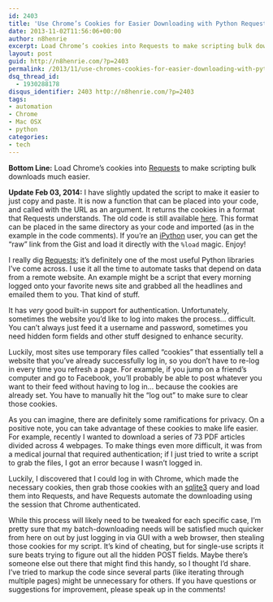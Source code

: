 ```yaml
---
id: 2403
title: 'Use Chrome’s Cookies for Easier Downloading with Python Requests'
date: 2013-11-02T11:56:06+00:00
author: n8henrie
excerpt: Load Chrome’s cookies into Requests to make scripting bulk downloads much easier.
layout: post
guid: http://n8henrie.com/?p=2403
permalink: /2013/11/use-chromes-cookies-for-easier-downloading-with-python-requests/
dsq_thread_id:
  - 1930288178
disqus_identifier: 2403 http://n8henrie.com/?p=2403
tags:
- automation
- Chrome
- Mac OSX
- python
categories:
- tech
---
```

**Bottom Line:** Load Chrome’s cookies into <a target="_blank" href="http://www.python-requests.org/" title="Requests: HTTP for Humans — Requests 2.0.1 documentation">Requests</a> to make scripting bulk downloads much easier.<!--more-->

**Update Feb 03, 2014:** I have slightly updated the script to make it easier to just copy and paste. It is now a function that can be placed into your code, and called with the URL as an argument. It returns the cookies in a format that Requests understands. The old code is still available <a href="https://gist.github.com/n8henrie/7273731" target="_blank">here</a>. This format can be placed in the same directory as your code and imported (as in the example in the code comments). If you’re an <a href="http://ipython.org/" target="_blank">iPython</a> user, you can get the “raw” link from the Gist and load it directly with the `%load` magic. Enjoy! </update>

I really dig <a target="_blank" href="http://www.python-requests.org/" title="Requests: HTTP for Humans — Requests 2.0.1 documentation">Requests</a>; it’s definitely one of the most useful Python libraries I’ve come across. I use it all the time to automate tasks that depend on data from a remote website. An example might be a script that every morning logged onto your favorite news site and grabbed all the headlines and emailed them to you. That kind of stuff.

It has _very_ good built-in support for authentication. Unfortunately, sometimes the website you’d like to log into makes the process… difficult. You can’t always just feed it a username and password, sometimes you need hidden form fields and other stuff designed to enhance security.

Luckily, most sites use temporary files called “cookies” that essentially tell a website that you’ve already successfully log in, so you don’t have to re-log in every time you refresh a page. For example, if you jump on a friend’s computer and go to Facebook, you’ll probably be able to post whatever you want to their feed without having to log in… because the cookies are already set. You have to manually hit the “log out” to make sure to clear those cookies.

As you can imagine, there are definitely some ramifications for privacy. On a positive note, you can take advantage of these cookies to make life easier. For example, recently I wanted to download a series of 73 PDF articles divided across 4 webpages. To make things even more difficult, it was from a medical journal that required authentication; if I just tried to write a script to grab the files, I got an error because I wasn’t logged in.

Luckily, I discovered that I could log in with Chrome, which made the necessary cookies, then grab those cookies with an <a target="_blank" href="http://www.sqlite.org/" title="SQLite Home Page">sqlite3</a> query and load them into Requests, and have Requests automate the downloading using the session that Chrome authenticated.

While this process will likely need to be tweaked for each specific case, I’m pretty sure that my batch-downloading needs will be satisfied much quicker from here on out by just logging in via GUI with a web browser, then stealing those cookies for my script. It’s kind of cheating, but for single-use scripts it sure beats trying to figure out all the hidden POST fields. Maybe there’s someone else out there that might find this handy, so I thought I’d share. I’ve tried to markup the code since several parts (like iterating through multiple pages) might be unnecessary for others. If you have questions or suggestions for improvement, please speak up in the comments!

<script src="https://gist.github.com/n8henrie/8715089.js"></script>
